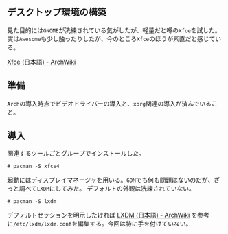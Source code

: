 デスクトップ環境の構築
---

見た目的には`GNOME`が洗練されている気がしたが、軽量だと噂の`Xfce`を試した。
実は`Awesome`も少し触ったりしたが、今のところ`Xfce`のほうが素直だと感じている。

[Xfce (日本語) - ArchWiki](https://wiki.archlinux.org/index.php/Xfce_(%E6%97%A5%E6%9C%AC%E8%AA%9E))

## 準備

`Arch`の導入時点でビデオドライバーの導入と、`xorg`関連の導入が済んでいること。

## 導入

関連するツールごとグループでインストールした。

~~~
# pacman -S xfce4
~~~

起動にはディスプレイマネージャを用いる。`GDM`でも何も問題はないのだが、ざっと調べて`LXDM`にしてみた。
デフォルトの外観は洗練されていない。

~~~
# pacman -S lxdm
~~~

デフォルトセッションを明示したければ
[LXDM (日本語) - ArchWiki](https://wiki.archlinux.org/index.php/LXDM_(%E6%97%A5%E6%9C%AC%E8%AA%9E))
を参考に`/etc/lxdm/lxdm.conf`を編集する。今回は特に手を付けていない。
